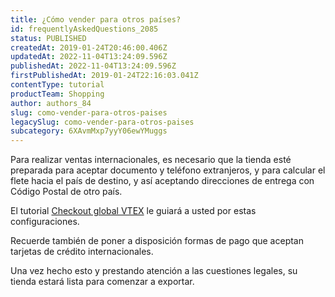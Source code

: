 ```yaml
---
title: ¿Cómo vender para otros países?
id: frequentlyAskedQuestions_2085
status: PUBLISHED
createdAt: 2019-01-24T20:46:00.406Z
updatedAt: 2022-11-04T13:24:09.596Z
publishedAt: 2022-11-04T13:24:09.596Z
firstPublishedAt: 2019-01-24T22:16:03.041Z
contentType: tutorial
productTeam: Shopping
author: authors_84
slug: como-vender-para-otros-paises
legacySlug: como-vender-para-otros-paises
subcategory: 6XAvmMxp7yyY06ewYMuggs
---
```


Para realizar ventas internacionales, es necesario que la tienda esté preparada para aceptar documento y teléfono extranjeros, y para calcular el flete hacia el país de destino, y así aceptando direcciones de entrega con Código Postal de otro país.

El tutorial [Checkout global VTEX](https://developers.vtex.com/vtex-rest-api/docs/configure-the-global-checkout) le guiará a usted por estas configuraciones.

Recuerde también de poner a disposición formas de pago que aceptan tarjetas de crédito internacionales.

Una vez hecho esto y prestando atención a las cuestiones legales, su tienda estará lista para comenzar a exportar.
